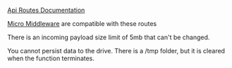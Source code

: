 [Api Routes Documentation](https://nextjs.org/docs/api-routes/introduction)

[Micro Middleware](https://github.com/amio/awesome-micro) are compatible with these routes

There is an incoming payload size limit of 5mb that can't be changed.

You cannot persist data to the drive. There is a /tmp folder, but it is cleared when the function terminates.
